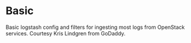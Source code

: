 # Basic

Basic logstash config and filters for ingesting most logs from OpenStack services. Courtesy Kris Lindgren from GoDaddy.

